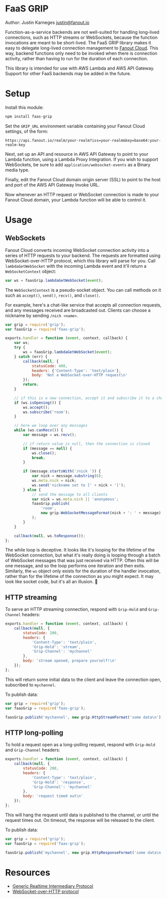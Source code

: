 # FaaS GRIP

Author: Justin Karneges <justin@fanout.io>

Function-as-a-service backends are not well-suited for handling long-lived connections, such as HTTP streams or WebSockets, because the function invocations are meant to be short-lived. The FaaS GRIP library makes it easy to delegate long-lived connection management to [Fanout Cloud](https://fanout.io/cloud/). This way, backend functions only need to be invoked when there is connection activity, rather than having to run for the duration of each connection.

This library is intended for use with AWS Lambda and AWS API Gateway. Support for other FaaS backends may be added in the future.

# Setup

Install this module:

```sh
npm install faas-grip
```

Set the `GRIP_URL` environment variable containing your Fanout Cloud settings, of the form:

```
https://api.fanout.io/realm/your-realm?iss=your-realm&key=base64:your-realm-key
```

Next, set up an API and resource in AWS API Gateway to point to your Lambda function, using a Lambda Proxy Integration. If you wish to support WebSockets, be sure to add `application/websocket-events` as a Binary media type.

Finally, edit the Fanout Cloud domain origin server (SSL) to point to the host and port of the AWS API Gateway Invoke URL.

Now whenever an HTTP request or WebSocket connection is made to your Fanout Cloud domain, your Lambda function will be able to control it.

# Usage

## WebSockets

Fanout Cloud converts incoming WebSocket connection activity into a series of HTTP requests to your backend. The requests are formatted using WebSocket-over-HTTP protocol, which this library will parse for you. Call `lambdaGetWebSocket` with the incoming Lambda event and it'll return a `WebSocketContext` object:

```js
var ws = faasGrip.lambdaGetWebSocket(event);
```

The `WebSocketContext` is a pseudo-socket object. You can call methods on it such as `accept()`, `send()`, `recv()`, and `close()`.

For example, here's a chat-like service that accepts all connection requests, and any messages received are broadcasted out. Clients can choose a nickname by sending `/nick <name>`.

```js
var grip = require('grip');
var faasGrip = require('faas-grip');

exports.handler = function (event, context, callback) {
    var ws;
    try {
        ws = faasGrip.lambdaGetWebSocket(event);
    } catch (err) {
        callback(null, {
            statusCode: 400,
            headers: {'Content-Type': 'text/plain'},
            body: 'Not a WebSocket-over-HTTP request\n'
        });
        return;
    }

    // if this is a new connection, accept it and subscribe it to a channel
    if (ws.isOpening()) {
        ws.accept();
        ws.subscribe('room');
    }

    // here we loop over any messages
    while (ws.canRecv()) {
        var message = ws.recv();

        // if return value is null, then the connection is closed
        if (message == null) {
            ws.close();
            break;
        }

        if (message.startsWith('/nick ')) {
            var nick = message.substring(6);
            ws.meta.nick = nick;
            ws.send('nickname set to [' + nick + ']');
        } else {
            // send the message to all clients
            var nick = ws.meta.nick || 'anonymous';
            faasGrip.publish(
                'room',
                new grip.WebSocketMessageFormat(nick + ': ' + message)
            );
        }
    }

    callback(null, ws.toResponse());
};
```

The while loop is deceptive. It looks like it's looping for the lifetime of the WebSocket connection, but what it's really doing is looping through a batch of WebSocket messages that was just received via HTTP. Often this will be one message, and so the loop performs one iteration and then exits. Similarly, the `ws` object only exists for the duration of the handler invocation, rather than for the lifetime of the connection as you might expect. It may look like socket code, but it's all an illusion. :tophat:

## HTTP streaming

To serve an HTTP streaming connection, respond with `Grip-Hold` and `Grip-Channel` headers:

```js
exports.handler = function (event, context, callback) {
    callback(null, {
        statusCode: 200,
        headers: {
            'Content-Type': 'text/plain',
            'Grip-Hold': 'stream',
            'Grip-Channel': 'mychannel'
        },
        body: 'stream opened, prepare yourself!\n'
    });
};
```

This will return some initial data to the client and leave the connection open, subscribed to `mychannel`.

To publish data:

```js
var grip = require('grip');
var faasGrip = require('faas-grip');

faasGrip.publish('mychannel', new grip.HttpStreamFormat('some data\n'));
```

## HTTP long-polling

To hold a request open as a long-polling request, respond with `Grip-Hold` and `Grip-Channel` headers:

```js
exports.handler = function (event, context, callback) {
    callback(null, {
        statusCode: 200,
        headers: {
            'Content-Type': 'text/plain',
            'Grip-Hold': 'response',
            'Grip-Channel': 'mychannel'
        },
        body: 'request timed out\n'
    });
};
```

This will hang the request until data is published to the channel, or until the request times out. On timeout, the response will be released to the client.

To publish data:

```js
var grip = require('grip');
var faasGrip = require('faas-grip');

faasGrip.publish('mychannel', new grip.HttpResponseFormat('some data\n'));
```

# Resources

* [Generic Realtime Intermediary Protocol](http://pushpin.org/docs/protocols/grip/)
* [WebSocket-over-HTTP protocol](http://pushpin.org/docs/protocols/websocket-over-http/)
